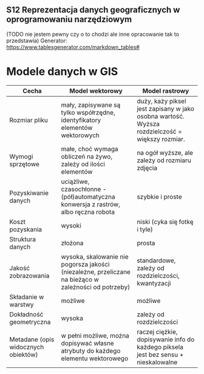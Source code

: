 ## S12 Reprezentacja danych geograficznych w oprogramowaniu narzędziowym
(TODO nie jestem pewny czy o to chodzi ale inne opracowanie tak to przedstawia)
Generator: https://www.tablesgenerator.com/markdown_tables#


# Modele danych w GIS
| Cecha                               | Model wektorowy                                                                                       | Model rastrowy                                                                                 |
|-------------------------------------|-------------------------------------------------------------------------------------------------------|------------------------------------------------------------------------------------------------|
| Rozmiar pliku                       | mały, zapisywane są tylko współrzędne, identyfikatory elementów wektorowych                           | duży, każy piksel jest zapisany w jako osobna wartość. Wyższa rozdzielczość = większy rozmiar. |
| Wymogi sprzętowe                    | małe, choć wymaga obliczeń na żywo, zależy od ilości elementów                                        | na ogół wyższe, ale zależy od rozmiaru zdjęcia                                                 |
| Pozyskiwanie danych                 | uciążliwe, czasochłonne - (pół)automatyczna konwersja z rastrów, albo ręczna robota                   | szybkie i proste                                                                               |
| Koszt pozyskania                    | wysoki                                                                                                | niski (cyka się fotkę i tyle)                                                                  |
| Struktura danych                    | złożona                                                                                               | prosta                                                                                         |
| Jakość zobrazowania                 | wysoka, skalowanie nie pogorsza jakości (niezależne, przeliczane na bieżąco w zależności od potrzeby) | standardowe, zależy od rozdzielczości, kwantyzacji                                             |
| Składanie w warstwy                 | możliwe                                                                                               | możliwe                                                                                        |
| Dokładność geometryczna             | wysoka                                                                                                | zależy od rozdzielczości                                                                       |
| Metadane (opis widocznych obiektów) | w pełni możliwe, można dopisywać własne atrybuty do każdego elementu wektorowego                      | raczej ciężkie, dopisywanie info do każdego piksela jest bez sensu + nieskalowalne             |
